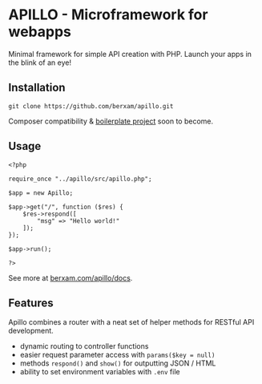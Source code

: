 # APILLO - Microframework for webapps

Minimal framework for simple API creation with PHP. Launch your apps in the blink of an eye!

## Installation

```
git clone https://github.com/berxam/apillo.git
```

Composer compatibility & [boilerplate project](https://github.com/berxam/apillo-starter) soon to become.

## Usage
```
<?php

require_once "../apillo/src/apillo.php";

$app = new Apillo;

$app->get("/", function ($res) {
    $res->respond([
        "msg" => "Hello world!"
    ]);
});

$app->run();

?>

```

See more at [berxam.com/apillo/docs]().

## Features

Apillo combines a router with a neat set of helper methods for RESTful API development.

- dynamic routing to controller functions
- easier request parameter access with ```params($key = null)```
- methods ```respond()``` and ```show()``` for outputting JSON / HTML
- ability to set environment variables with ```.env``` file
